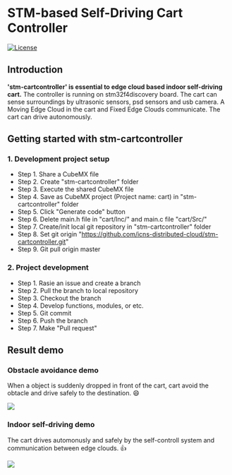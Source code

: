 # STM-based Self-Driving Cart Controller 
[![License](https://img.shields.io/badge/License-BSD%203--Clause-orange.svg)](https://opensource.org/licenses/BSD-3-Clause)  

## Introduction
**'stm-cartcontroller' is essential to edge cloud based indoor self-driving cart.**
The controller is running on stm32f4discovery board.
The cart can sense surroundings by ultrasonic sensors, psd sensors and usb camera.
A Moving Edge Cloud in the cart and Fixed Edge Clouds communicate. The cart can drive autonomously.

## Getting started with stm-cartcontroller
### 1. Development project setup
* Step 1. Share a CubeMX file
* Step 2. Create "stm-cartcontroller" folder
* Step 3. Execute the shared CubeMX file
* Step 4. Save as CubeMX project (Project name: cart) in "stm-cartcontroller" folder
* Step 5. Click "Generate code" button
* Step 6. Delete main.h file in "cart/Inc/" and main.c file "cart/Src/"
* Step 7. Create/init local git repository in "stm-cartcontroller" folder
* Step 8. Set git origin "https://github.com/icns-distributed-cloud/stm-cartcontroller.git"
* Step 9. Git pull origin master

### 2. Project development
* Step 1. Rasie an issue and create a branch
* Step 2. Pull the branch to local repository
* Step 3. Checkout the branch
* Step 4. Develop functions, modules, or etc.
* Step 5. Git commit
* Step 6. Push the branch
* Step 7. Make "Pull request"

## Result demo
### Obstacle avoidance demo
When a object is suddenly dropped in front of the cart, cart avoid the obtacle and drive safely to the destination. :smile:

<img src="https://user-images.githubusercontent.com/53041199/92321743-654c0500-f067-11ea-8411-f52be2a7b3d8.gif">

### Indoor self-driving demo
The cart drives automonusly and safely by the self-controll system and communication between edge clouds. :thumbsup:

<img src="https://user-images.githubusercontent.com/53041199/92321739-5feeba80-f067-11ea-88a7-7bf8f653404b.gif">
